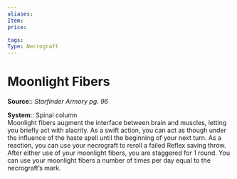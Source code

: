 ```yaml
---
aliases: 
Item:
price: 

tags: 
Type: Necrograft
---
```


# Moonlight Fibers

**Source**:: _Starfinder Armory pg. 96_  

**System**:: Spinal column  
Moonlight fibers augment the interface between brain and muscles, letting you briefly act with alacrity. As a swift action, you can act as though under the influence of the haste spell until the beginning of your next turn. As a reaction, you can use your necrograft to reroll a failed Reflex saving throw. After either use of your moonlight fibers, you are staggered for 1 round. You can use your moonlight fibers a number of times per day equal to the necrograft’s mark.
